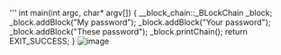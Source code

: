 '''
int main(int argc, char* argv[]) {
	__block_chain::_BLockChain _block;
	_block.addBlock("My password");
	_block.addBlock("Your password");
	_block.addBlock("These password");
	_block.printChain();
	return EXIT_SUCCESS;
}
![image](https://github.com/user-attachments/assets/94adc4f0-3614-48a9-bdd4-1076d88257c9)
